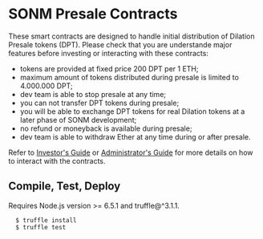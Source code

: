 
SONM Presale Contracts
======================

These smart contracts are designed to handle initial distribution of Dilation
Presale tokens (DPT). Please check that you are understande major features
before investing or interacting with these contracts:

  - tokens are provided at fixed price 200 DPT per 1 ETH;
  - maximum amount of tokens distributed during presale is limited to 4.000.000 DPT;
  - dev team is able to stop presale at any time;
  - you can not transfer DPT tokens during presale;
  - you will be able to exchange DPT tokens for real Dilation tokens at a later
    phase of SONM development;
  - no refund or moneyback is available during presale;
  - dev team is able to withdraw Ether at any time during or after presale.


Refer to [Investor's Guide]() or [Administrator's Guide]() for more details on
how to interact with the contracts.


Compile, Test, Deploy
---------------------

Requires Node.js version >= 6.5.1 and truffle@^3.1.1.

```
  $ truffle install
  $ truffle test
```
